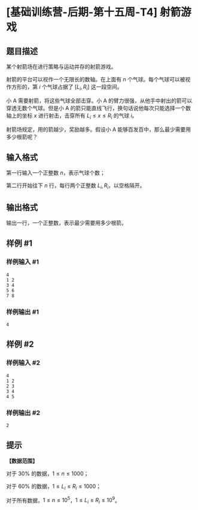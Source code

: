 # [基础训练营-后期-第十五周-T4] 射箭游戏

## 题目描述

某个射箭场在进行策略与运动并存的射箭游戏。

射箭的平台可以视作一个无限长的数轴。在上面有 $n$ 个气球。每个气球可以被视作方形的，第 $i$ 个气球占据了 $[L_i,R_i]$ 这一段空间。

小 A 需要射箭，将这些气球全部击穿。小 A 的臂力很强，从他手中射出的箭可以穿透无数个气球。但是小 A 的箭只能直线飞行，换句话说他每次只能选择一个数轴上的坐标 $x$ 进行射击，击穿所有 $L_i \leq x \leq R_i$ 的气球 $i$。

射箭场规定，用的箭越少，奖励越多。假设小 A 能够百发百中，那么最少需要用多少根箭呢？

## 输入格式

第一行输入一个正整数 $n$，表示气球个数；

第二行开始往下 $n$ 行，每行两个正整数 $L_i,R_i$，以空格隔开。

## 输出格式

输出一行，一个正整数，表示最少需要用多少根箭。

## 样例 #1

### 样例输入 #1

```
4
1 2
3 4
5 6
7 8
```

### 样例输出 #1

```
4
```

## 样例 #2

### 样例输入 #2

```
4
1 2
2 3
3 4
4 5
```

### 样例输出 #2

```
2
```

## 提示

**【数据范围】**

对于 $30\%$ 的数据，$1 \leq n \leq 1000$；

对于 $60\%$ 的数据，$1 \leq L_i \leq R_i \leq 1000$；

对于所有数据，$1 \leq n \leq 10^5$，$1 \leq L_i \leq R_i \leq 10^9$。